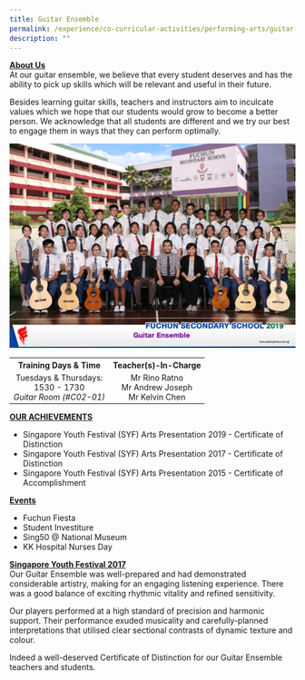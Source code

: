 ```yaml
---
title: Guitar Ensemble
permalink: /experience/co-curricular-activities/performing-arts/guitar-ensemble
description: ""
---
```

<p><strong><u>About Us<br /></u></strong>At our guitar ensemble, we believe that every student deserves and has the ability to pick up skills which will be relevant and useful in their future.</p>
<p>Besides learning guitar skills, teachers and instructors aim to inculcate values which we hope that our students would grow to become a better person. We acknowledge that all students are different and we try our best to engage them in ways that they can perform optimally.</p>
<img src="/images/ge.jpg">
<table>
<tbody>
<tr>
<th style="text-align: center;">Training Days &amp; Time</th>
<th style="text-align: center;">Teacher(s)-In-Charge</th>
</tr>
<tr>
<td style="text-align: center;">
<div>Tuesdays &amp; Thursdays:</div>
<div>1530 - 1730</div>
<div><em>Guitar Room (#C02-01)</em></div>
</td>
<td style="text-align: center;">
<div>Mr Rino Ratno</div>
<div>Mr Andrew Joseph</div>
<div>Mr Kelvin Chen</div>
</td>
</tr>
</tbody>
</table>
<p><strong><u>OUR ACHIEVEMENTS</u></strong></p>
<ul>
<li>Singapore Youth Festival (SYF) Arts Presentation 2019 - Certificate of Distinction</li>
<li>Singapore Youth Festival (SYF) Arts Presentation 2017 - Certificate of Distinction</li>
<li>Singapore Youth Festival (SYF) Arts Presentation 2015 - Certificate of Accomplishment</li>
</ul>
<p><strong><u>Events</u></strong></p>
<ul>
<li>Fuchun Fiesta</li>
<li>Student Investiture</li>
<li>Sing50 @ National Museum</li>
<li>KK Hospital Nurses Day</li>
</ul>
<p><strong><u>Singapore Youth Festival 2017<br /></u></strong>Our Guitar Ensemble was well-prepared and had demonstrated considerable artistry, making for an engaging listening experience. There was a good balance of exciting rhythmic vitality and refined sensitivity.</p>
<p>Our players performed at a high standard of precision and harmonic support. Their performance exuded musicality and carefully-planned interpretations that utilised clear sectional contrasts of dynamic texture and colour.</p>
<p>Indeed a well-deserved Certificate of Distinction for our Guitar Ensemble teachers and students.</p>